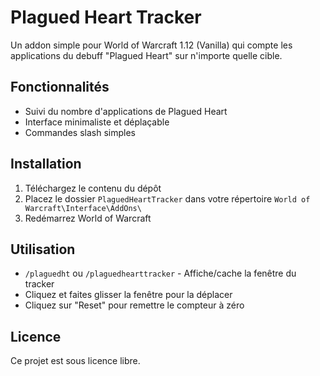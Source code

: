 # Plagued Heart Tracker

Un addon simple pour World of Warcraft 1.12 (Vanilla) qui compte les applications du debuff "Plagued Heart" sur n'importe quelle cible.

## Fonctionnalités

- Suivi du nombre d'applications de Plagued Heart
- Interface minimaliste et déplaçable
- Commandes slash simples

## Installation

1. Téléchargez le contenu du dépôt
2. Placez le dossier `PlaguedHeartTracker` dans votre répertoire `World of Warcraft\Interface\AddOns\`
3. Redémarrez World of Warcraft

## Utilisation

- `/plaguedht` ou `/plaguedhearttracker` - Affiche/cache la fenêtre du tracker
- Cliquez et faites glisser la fenêtre pour la déplacer
- Cliquez sur "Reset" pour remettre le compteur à zéro

## Licence

Ce projet est sous licence libre.
